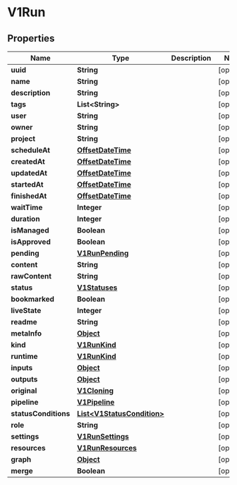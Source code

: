 

# V1Run

## Properties

Name | Type | Description | Notes
------------ | ------------- | ------------- | -------------
**uuid** | **String** |  |  [optional]
**name** | **String** |  |  [optional]
**description** | **String** |  |  [optional]
**tags** | **List&lt;String&gt;** |  |  [optional]
**user** | **String** |  |  [optional]
**owner** | **String** |  |  [optional]
**project** | **String** |  |  [optional]
**scheduleAt** | [**OffsetDateTime**](OffsetDateTime.md) |  |  [optional]
**createdAt** | [**OffsetDateTime**](OffsetDateTime.md) |  |  [optional]
**updatedAt** | [**OffsetDateTime**](OffsetDateTime.md) |  |  [optional]
**startedAt** | [**OffsetDateTime**](OffsetDateTime.md) |  |  [optional]
**finishedAt** | [**OffsetDateTime**](OffsetDateTime.md) |  |  [optional]
**waitTime** | **Integer** |  |  [optional]
**duration** | **Integer** |  |  [optional]
**isManaged** | **Boolean** |  |  [optional]
**isApproved** | **Boolean** |  |  [optional]
**pending** | [**V1RunPending**](V1RunPending.md) |  |  [optional]
**content** | **String** |  |  [optional]
**rawContent** | **String** |  |  [optional]
**status** | [**V1Statuses**](V1Statuses.md) |  |  [optional]
**bookmarked** | **Boolean** |  |  [optional]
**liveState** | **Integer** |  |  [optional]
**readme** | **String** |  |  [optional]
**metaInfo** | [**Object**](.md) |  |  [optional]
**kind** | [**V1RunKind**](V1RunKind.md) |  |  [optional]
**runtime** | [**V1RunKind**](V1RunKind.md) |  |  [optional]
**inputs** | [**Object**](.md) |  |  [optional]
**outputs** | [**Object**](.md) |  |  [optional]
**original** | [**V1Cloning**](V1Cloning.md) |  |  [optional]
**pipeline** | [**V1Pipeline**](V1Pipeline.md) |  |  [optional]
**statusConditions** | [**List&lt;V1StatusCondition&gt;**](V1StatusCondition.md) |  |  [optional]
**role** | **String** |  |  [optional]
**settings** | [**V1RunSettings**](V1RunSettings.md) |  |  [optional]
**resources** | [**V1RunResources**](V1RunResources.md) |  |  [optional]
**graph** | [**Object**](.md) |  |  [optional]
**merge** | **Boolean** |  |  [optional]



